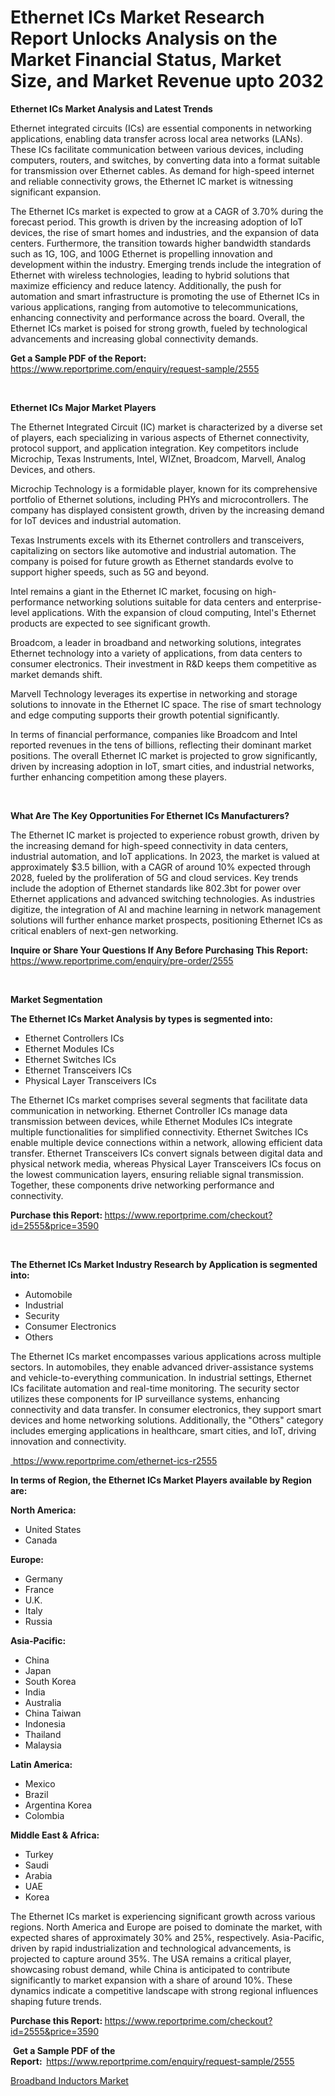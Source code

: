 <p><h1>Ethernet ICs Market Research Report Unlocks Analysis on the Market Financial Status, Market Size, and Market Revenue upto 2032</h1></p><p><strong>Ethernet ICs Market Analysis and Latest Trends</strong></p>
<p><p>Ethernet integrated circuits (ICs) are essential components in networking applications, enabling data transfer across local area networks (LANs). These ICs facilitate communication between various devices, including computers, routers, and switches, by converting data into a format suitable for transmission over Ethernet cables. As demand for high-speed internet and reliable connectivity grows, the Ethernet IC market is witnessing significant expansion.</p><p>The Ethernet ICs market is expected to grow at a CAGR of 3.70% during the forecast period. This growth is driven by the increasing adoption of IoT devices, the rise of smart homes and industries, and the expansion of data centers. Furthermore, the transition towards higher bandwidth standards such as 1G, 10G, and 100G Ethernet is propelling innovation and development within the industry. Emerging trends include the integration of Ethernet with wireless technologies, leading to hybrid solutions that maximize efficiency and reduce latency. Additionally, the push for automation and smart infrastructure is promoting the use of Ethernet ICs in various applications, ranging from automotive to telecommunications, enhancing connectivity and performance across the board. Overall, the Ethernet ICs market is poised for strong growth, fueled by technological advancements and increasing global connectivity demands.</p></p>
<p><strong>Get a Sample PDF of the Report:&nbsp;</strong> <a href="https://www.reportprime.com/enquiry/request-sample/2555?utm_campaign=2201&utm_medium=2&utm_source=Github&utm_content=ia&utm_term=18032025&utm_id=ethernet-ics">https://www.reportprime.com/enquiry/request-sample/2555</a></p>
<p>&nbsp;</p>
<p><strong>Ethernet ICs Major Market Players</strong></p>
<p><p>The Ethernet Integrated Circuit (IC) market is characterized by a diverse set of players, each specializing in various aspects of Ethernet connectivity, protocol support, and application integration. Key competitors include Microchip, Texas Instruments, Intel, WIZnet, Broadcom, Marvell, Analog Devices, and others. </p><p>Microchip Technology is a formidable player, known for its comprehensive portfolio of Ethernet solutions, including PHYs and microcontrollers. The company has displayed consistent growth, driven by the increasing demand for IoT devices and industrial automation.</p><p>Texas Instruments excels with its Ethernet controllers and transceivers, capitalizing on sectors like automotive and industrial automation. The company is poised for future growth as Ethernet standards evolve to support higher speeds, such as 5G and beyond.</p><p>Intel remains a giant in the Ethernet IC market, focusing on high-performance networking solutions suitable for data centers and enterprise-level applications. With the expansion of cloud computing, Intel's Ethernet products are expected to see significant growth.</p><p>Broadcom, a leader in broadband and networking solutions, integrates Ethernet technology into a variety of applications, from data centers to consumer electronics. Their investment in R&D keeps them competitive as market demands shift.</p><p>Marvell Technology leverages its expertise in networking and storage solutions to innovate in the Ethernet IC space. The rise of smart technology and edge computing supports their growth potential significantly.</p><p>In terms of financial performance, companies like Broadcom and Intel reported revenues in the tens of billions, reflecting their dominant market positions. The overall Ethernet IC market is projected to grow significantly, driven by increasing adoption in IoT, smart cities, and industrial networks, further enhancing competition among these players.</p></p>
<p>&nbsp;</p>
<p><strong>What Are The Key Opportunities For Ethernet ICs Manufacturers?</strong></p>
<p><p>The Ethernet IC market is projected to experience robust growth, driven by the increasing demand for high-speed connectivity in data centers, industrial automation, and IoT applications. In 2023, the market is valued at approximately $3.5 billion, with a CAGR of around 10% expected through 2028, fueled by the proliferation of 5G and cloud services. Key trends include the adoption of Ethernet standards like 802.3bt for power over Ethernet applications and advanced switching technologies. As industries digitize, the integration of AI and machine learning in network management solutions will further enhance market prospects, positioning Ethernet ICs as critical enablers of next-gen networking.</p></p>
<p><strong>Inquire or Share Your Questions If Any Before Purchasing This Report:</strong> <a href="https://www.reportprime.com/enquiry/pre-order/2555?utm_campaign=2201&utm_medium=2&utm_source=Github&utm_content=ia&utm_term=18032025&utm_id=ethernet-ics">https://www.reportprime.com/enquiry/pre-order/2555</a></p>
<p>&nbsp;</p>
<p><strong>Market Segmentation</strong></p>
<p><strong>The Ethernet ICs Market Analysis by types is segmented into:</strong></p>
<p><ul><li>Ethernet Controllers ICs</li><li>Ethernet Modules ICs</li><li>Ethernet Switches ICs</li><li>Ethernet Transceivers ICs</li><li>Physical Layer Transceivers ICs</li></ul></p>
<p><p>The Ethernet ICs market comprises several segments that facilitate data communication in networking. Ethernet Controller ICs manage data transmission between devices, while Ethernet Modules ICs integrate multiple functionalities for simplified connectivity. Ethernet Switches ICs enable multiple device connections within a network, allowing efficient data transfer. Ethernet Transceivers ICs convert signals between digital data and physical network media, whereas Physical Layer Transceivers ICs focus on the lowest communication layers, ensuring reliable signal transmission. Together, these components drive networking performance and connectivity.</p></p>
<p><strong>Purchase this Report:&nbsp;</strong><a href="https://www.reportprime.com/checkout?id=2555&price=3590&utm_campaign=2201&utm_medium=2&utm_source=Github&utm_content=ia&utm_term=18032025&utm_id=ethernet-ics">https://www.reportprime.com/checkout?id=2555&price=3590</a></p>
<p>&nbsp;</p>
<p><strong>The Ethernet ICs Market Industry Research by Application is segmented into:</strong></p>
<p><ul><li>Automobile</li><li>Industrial</li><li>Security</li><li>Consumer Electronics</li><li>Others</li></ul></p>
<p><p>The Ethernet ICs market encompasses various applications across multiple sectors. In automobiles, they enable advanced driver-assistance systems and vehicle-to-everything communication. In industrial settings, Ethernet ICs facilitate automation and real-time monitoring. The security sector utilizes these components for IP surveillance systems, enhancing connectivity and data transfer. In consumer electronics, they support smart devices and home networking solutions. Additionally, the "Others" category includes emerging applications in healthcare, smart cities, and IoT, driving innovation and connectivity.</p></p>
<p><a href="https://www.reportprime.com/ethernet-ics-r2555?utm_campaign=2201&utm_medium=2&utm_source=Github&utm_content=ia&utm_term=18032025&utm_id=ethernet-ics">&nbsp;https://www.reportprime.com/ethernet-ics-r2555</a></p>
<p><strong>In terms of Region, the Ethernet ICs Market Players available by Region are:</strong></p>
<p>
    <p> <strong> North America: </strong>
        <ul>
            <li>United States</li>
            <li>Canada</li>
        </ul>
        </p> 
    <p> <strong> Europe: </strong>
        <ul>
            <li>Germany</li>
            <li>France</li>
            <li>U.K.</li>
            <li>Italy</li>
            <li>Russia</li>
        </ul>
        </p> 
    <p> <strong> Asia-Pacific: </strong>
        <ul>
            <li>China</li>
            <li>Japan</li>
            <li>South Korea</li>
            <li>India</li>
            <li>Australia</li>
            <li>China Taiwan</li>
            <li>Indonesia</li>
            <li>Thailand</li>
            <li>Malaysia</li>
        </ul>
        </p> 
    <p> <strong> Latin America: </strong>
        <ul>
            <li>Mexico</li>
            <li>Brazil</li>
            <li>Argentina Korea</li>
            <li>Colombia</li>
        </ul>
        </p> 
    <p> <strong> Middle East & Africa: </strong>
        <ul>
            <li>Turkey</li>
            <li>Saudi</li>
            <li>Arabia</li>
            <li>UAE</li>
            <li>Korea</li>
        </ul>
    </p>
    </p>
<p><p>The Ethernet ICs market is experiencing significant growth across various regions. North America and Europe are poised to dominate the market, with expected shares of approximately 30% and 25%, respectively. Asia-Pacific, driven by rapid industrialization and technological advancements, is projected to capture around 35%. The USA remains a critical player, showcasing robust demand, while China is anticipated to contribute significantly to market expansion with a share of around 10%. These dynamics indicate a competitive landscape with strong regional influences shaping future trends.</p></p>
<p><strong>Purchase this Report: </strong><a href="https://www.reportprime.com/checkout?id=2555&price=3590&utm_campaign=2201&utm_medium=2&utm_source=Github&utm_content=ia&utm_term=18032025&utm_id=ethernet-ics">https://www.reportprime.com/checkout?id=2555&price=3590</a></p>
<p>&nbsp;<strong>Get a Sample PDF of the Report:&nbsp;&nbsp;</strong><a href="https://www.reportprime.com/enquiry/request-sample/2555?utm_campaign=2201&utm_medium=2&utm_source=Github&utm_content=ia&utm_term=18032025&utm_id=ethernet-ics">https://www.reportprime.com/enquiry/request-sample/2555</a></p>
<p><strong></strong></p>
<p><p><a href="https://github.com/reeseberro3j/Market-Research-Report-List-1/blob/main/broadband-inductors-market.md?utm_campaign=2201&utm_medium=2&utm_source=Github&utm_content=ia&utm_term=18032025&utm_id=ethernet-ics">Broadband Inductors Market</a></p></p>